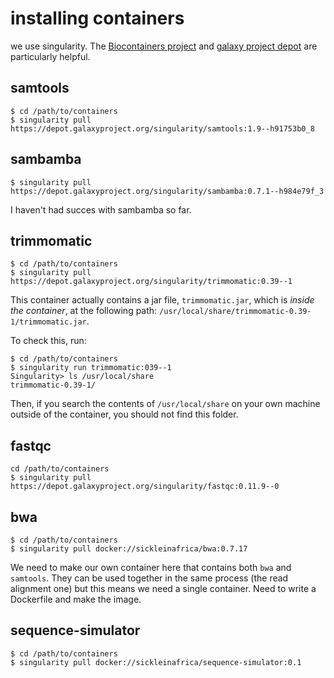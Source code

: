 installing containers
=====================

we use singularity. The [Biocontainers project]() and [galaxy project depot](https://depot.galaxyproject.org/singularity/) are particularly helpful.

samtools
--------
```
$ cd /path/to/containers
$ singularity pull https://depot.galaxyproject.org/singularity/samtools:1.9--h91753b0_8
```
sambamba
--------
```
$ singularity pull https://depot.galaxyproject.org/singularity/sambamba:0.7.1--h984e79f_3 
```
I haven't had succes with sambamba so far. 

trimmomatic
-----------
```
$ cd /path/to/containers
$ singularity pull https://depot.galaxyproject.org/singularity/trimmomatic:0.39--1
```
This container actually contains a jar file, `trimmomatic.jar`, which is *inside the container*, at the following path: `/usr/local/share/trimmomatic-0.39-1/trimmomatic.jar`. 

To check this, run:
```
$ cd /path/to/containers
$ singularity run trimmomatic:039--1
Singularity> ls /usr/local/share
trimmomatic-0.39-1/
```
Then, if you search the contents of `/usr/local/share` on your own machine outside of the container, you should not find this folder. 

fastqc
------
```
cd /path/to/containers
$ singularity pull https://depot.galaxyproject.org/singularity/fastqc:0.11.9--0
```

bwa
---
```
$ cd /path/to/containers
$ singularity pull docker://sickleinafrica/bwa:0.7.17
```
We need to make our own container here that contains both `bwa` and `samtools`. They can be used together in the same process (the read alignment one) but this means we need a single container. Need to write a Dockerfile and make the image.

sequence-simulator
------------------
```
$ cd /path/to/containers
$ singularity pull docker://sickleinafrica/sequence-simulator:0.1
```
